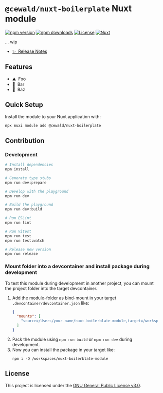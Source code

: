 # `@cewald/nuxt-boilerplate` Nuxt module

[![npm version][npm-version-src]][npm-version-href]
[![npm downloads][npm-downloads-src]][npm-downloads-href]
[![License][license-src]][license-href]
[![Nuxt][nuxt-src]][nuxt-href]

... wip

- [✨ &nbsp;Release Notes](/CHANGELOG.md)

## Features

<!-- Highlight some of the features your module provide here -->
- ⛰ &nbsp;Foo
- 🚠 &nbsp;Bar
- 🌲 &nbsp;Baz

## Quick Setup

Install the module to your Nuxt application with:

```bash
npx nuxi module add @cewald/nuxt-boilerplate
```

## Contribution

### Development

```bash
# Install dependencies
npm install

# Generate type stubs
npm run dev:prepare

# Develop with the playground
npm run dev

# Build the playground
npm run dev:build

# Run ESLint
npm run lint

# Run Vitest
npm run test
npm run test:watch

# Release new version
npm run release
```

### Mount folder into a devcontainer and install package during development

To test this module during development in another project, you can mount the project folder into the target devcontainer.

1. Add the module-folder as bind-mount in your target `.devcontainer/devcontainer.json` like:
   ```json
   {
     "mounts": [
       "source=/Users/your-name/nuxt-boilerblate-module,target=/workspaces/nuxt-boilerblate-module,type=bind"
     ]
   }
   ```
1. Pack the module using `npm run build` or `npm run dev` during development.
1. Now you can install the package in your target like:
   ```shell
   npm i -D /workspaces/nuxt-boilerblate-module
   ```

<!-- Badges -->
[npm-version-src]: https://img.shields.io/npm/v/@cewald/nuxt-boilerplate/latest.svg?style=flat&colorA=020420&colorB=00DC82
[npm-version-href]: https://npmjs.com/package/@cewald/nuxt-boilerplate

[npm-downloads-src]: https://img.shields.io/npm/dm/@cewald/nuxt-boilerplate.svg?style=flat&colorA=020420&colorB=00DC82
[npm-downloads-href]: https://npm.chart.dev/@cewald/nuxt-boilerplate

[license-src]: https://img.shields.io/npm/l/@cewald/nuxt-boilerplate.svg?style=flat&colorA=020420&colorB=00DC82
[license-href]: https://npmjs.com/package/@cewald/nuxt-boilerplate

[nuxt-src]: https://img.shields.io/badge/Nuxt-020420?logo=nuxt.js
[nuxt-href]: https://nuxt.com

## License

This project is licensed under the [GNU General Public License v3.0](LICENSE).